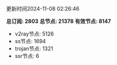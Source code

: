 更新时间2024-11-08 02:26:46

**总订阅: 2803**
**总节点: 21378**
**有效节点: 8147**
- v2ray节点: 5126
- ss节点: 1694
- trojan节点: 1321
- ssr节点: 6
